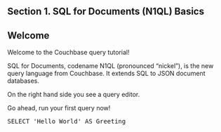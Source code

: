 ## <b>Section 1. SQL for Documents (N1QL) Basics</b>

## Welcome

Welcome to the Couchbase query tutorial!

SQL for Documents, codename N1QL (pronounced “nickel”), is the new
query language from Couchbase. It extends SQL to JSON document
databases.

On the right hand side you see a query editor.

Go ahead, run your first query now!

<pre id="example">
SELECT 'Hello World' AS Greeting
</pre>
